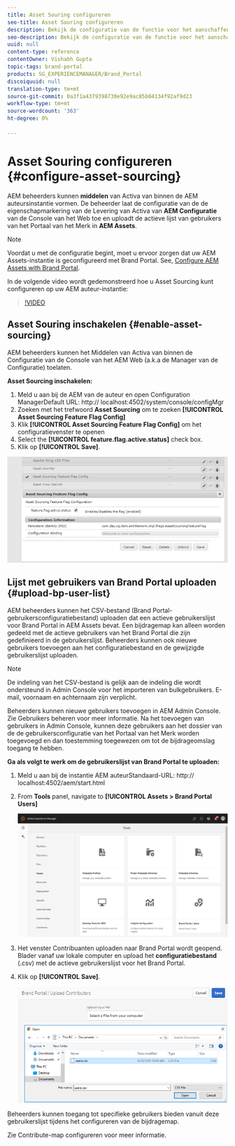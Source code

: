 ```yaml
---
title: Asset Souring configureren
seo-title: Asset Souring configureren
description: Bekijk de configuratie van de functie voor het aanschaffen van bedrijfsmiddelen in AEM Assets.
seo-description: Bekijk de configuratie van de functie voor het aanschaffen van bedrijfsmiddelen in AEM Assets.
uuid: null
content-type: reference
contentOwner: Vishabh Gupta
topic-tags: brand-portal
products: SG_EXPERIENCEMANAGER/Brand_Portal
discoiquuid: null
translation-type: tm+mt
source-git-commit: 0a3f1a4379398730e92e9ac85b04134f92af9d23
workflow-type: tm+mt
source-wordcount: '363'
ht-degree: 0%

---
```



# Asset Souring configureren {#configure-asset-sourcing}

AEM beheerders kunnen **middelen** van Activa van binnen de AEM auteursinstantie vormen. De beheerder laat de configuratie van de de eigenschapmarkering van de Levering van Activa van **AEM Configuratie** van de Console van het Web toe en uploadt de actieve lijst van gebruikers van het Portaal van het Merk in **AEM Assets**.

>[!NOTE]
>
>Voordat u met de configuratie begint, moet u ervoor zorgen dat uw AEM Assets-instantie is geconfigureerd met Brand Portal. See, [Configure AEM Assets with Brand Portal](../using/configure-aem-assets-with-brand-portal.md).

In de volgende video wordt gedemonstreerd hoe u Asset Sourcing kunt configureren op uw AEM auteur-instantie:

>[!VIDEO](https://video.tv.adobe.com/v/29771)

## Asset Souring inschakelen {#enable-asset-sourcing}

AEM beheerders kunnen het Middelen van Activa van binnen de Configuratie van de Console van het AEM Web (a.k.a de Manager van de Configuratie) toelaten.

**Asset Sourcing inschakelen:**
1. Meld u aan bij de AEM van de auteur en open Configuration ManagerDefault URL: http:// localhost:4502/system/console/configMgr
1. Zoeken met het trefwoord **Asset Sourcing** om te zoeken **[!UICONTROL Asset Sourcing Feature Flag Config]**
1. Klik **[!UICONTROL Asset Sourcing Feature Flag Config]** om het configuratievenster te openen
1. Select the **[!UICONTROL feature.flag.active.status]** check box.
1. Klik op **[!UICONTROL Save]**.

![](assets/enable-asset-sourcing.png)

## Lijst met gebruikers van Brand Portal uploaden {#upload-bp-user-list}

AEM beheerders kunnen het CSV-bestand (Brand Portal-gebruikersconfiguratiebestand) uploaden dat een actieve gebruikerslijst voor Brand Portal in AEM Assets bevat. Een bijdragemap kan alleen worden gedeeld met de actieve gebruikers van het Brand Portal die zijn gedefinieerd in de gebruikerslijst. Beheerders kunnen ook nieuwe gebruikers toevoegen aan het configuratiebestand en de gewijzigde gebruikerslijst uploaden.

>[!NOTE]
>
>De indeling van het CSV-bestand is gelijk aan de indeling die wordt ondersteund in Admin Console voor het importeren van bulkgebruikers. E-mail, voornaam en achternaam zijn verplicht.

Beheerders kunnen nieuwe gebruikers toevoegen in AEM Admin Console. Zie Gebruikers [](brand-portal-adding-users.md) beheren voor meer informatie. Na het toevoegen van gebruikers in Admin Console, kunnen deze gebruikers aan het dossier van de de gebruikersconfiguratie van het Portaal van het Merk worden toegevoegd en dan toestemming toegewezen om tot de bijdrageomslag toegang te hebben.

**Ga als volgt te werk om de gebruikerslijst van Brand Portal te uploaden:**
1. Meld u aan bij de instantie AEM auteurStandaard-URL: http:// localhost:4502/aem/start.html
1. From **Tools**  panel, navigate to **[!UICONTROL Assets > Brand Portal Users]**

   ![](assets/upload-user-list1.png)

1. Het venster Contribuanten uploaden naar Brand Portal wordt geopend.
Blader vanaf uw lokale computer en upload het **configuratiebestand** (.csv) met de actieve gebruikerslijst voor het Brand Portal.
1. Klik op **[!UICONTROL Save]**.

   ![](assets/upload-user-list2.png)


Beheerders kunnen toegang tot specifieke gebruikers bieden vanuit deze gebruikerslijst tijdens het configureren van de bijdragemap.

Zie Contribute-map [](brand-portal-contribution-folder.md)configureren voor meer informatie.
